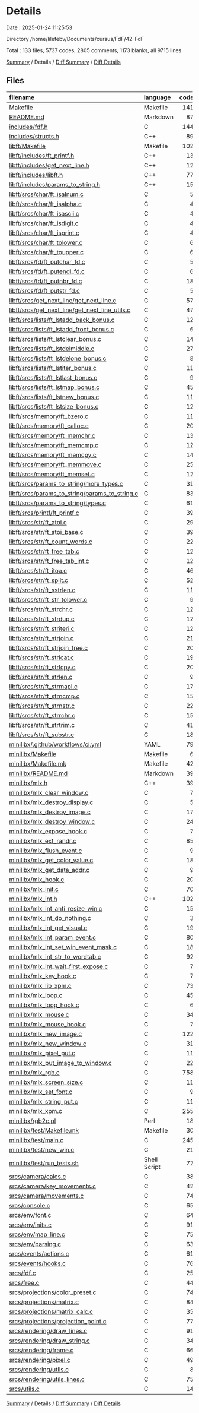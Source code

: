 # Details

Date : 2025-01-24 11:25:53

Directory /home/lilefebv/Documents/cursus/FdF/42-FdF

Total : 133 files,  5737 codes, 2805 comments, 1173 blanks, all 9715 lines

[Summary](results.md) / Details / [Diff Summary](diff.md) / [Diff Details](diff-details.md)

## Files
| filename | language | code | comment | blank | total |
| :--- | :--- | ---: | ---: | ---: | ---: |
| [Makefile](/Makefile) | Makefile | 141 | 22 | 33 | 196 |
| [README.md](/README.md) | Markdown | 87 | 0 | 51 | 138 |
| [includes/fdf.h](/includes/fdf.h) | C | 144 | 503 | 66 | 713 |
| [includes/structs.h](/includes/structs.h) | C++ | 89 | 117 | 10 | 216 |
| [libft/Makefile](/libft/Makefile) | Makefile | 102 | 20 | 22 | 144 |
| [libft/includes/ft\_printf.h](/libft/includes/ft_printf.h) | C++ | 13 | 54 | 5 | 72 |
| [libft/includes/get\_next\_line.h](/libft/includes/get_next_line.h) | C++ | 12 | 22 | 7 | 41 |
| [libft/includes/libft.h](/libft/includes/libft.h) | C++ | 77 | 654 | 57 | 788 |
| [libft/includes/params\_to\_string.h](/libft/includes/params_to_string.h) | C++ | 15 | 48 | 5 | 68 |
| [libft/srcs/char/ft\_isalnum.c](/libft/srcs/char/ft_isalnum.c) | C | 5 | 11 | 2 | 18 |
| [libft/srcs/char/ft\_isalpha.c](/libft/srcs/char/ft_isalpha.c) | C | 4 | 11 | 2 | 17 |
| [libft/srcs/char/ft\_isascii.c](/libft/srcs/char/ft_isascii.c) | C | 4 | 11 | 2 | 17 |
| [libft/srcs/char/ft\_isdigit.c](/libft/srcs/char/ft_isdigit.c) | C | 4 | 11 | 2 | 17 |
| [libft/srcs/char/ft\_isprint.c](/libft/srcs/char/ft_isprint.c) | C | 4 | 11 | 2 | 17 |
| [libft/srcs/char/ft\_tolower.c](/libft/srcs/char/ft_tolower.c) | C | 6 | 11 | 2 | 19 |
| [libft/srcs/char/ft\_toupper.c](/libft/srcs/char/ft_toupper.c) | C | 6 | 11 | 2 | 19 |
| [libft/srcs/fd/ft\_putchar\_fd.c](/libft/srcs/fd/ft_putchar_fd.c) | C | 5 | 11 | 3 | 19 |
| [libft/srcs/fd/ft\_putendl\_fd.c](/libft/srcs/fd/ft_putendl_fd.c) | C | 6 | 11 | 3 | 20 |
| [libft/srcs/fd/ft\_putnbr\_fd.c](/libft/srcs/fd/ft_putnbr_fd.c) | C | 18 | 11 | 3 | 32 |
| [libft/srcs/fd/ft\_putstr\_fd.c](/libft/srcs/fd/ft_putstr_fd.c) | C | 5 | 11 | 3 | 19 |
| [libft/srcs/get\_next\_line/get\_next\_line.c](/libft/srcs/get_next_line/get_next_line.c) | C | 57 | 11 | 8 | 76 |
| [libft/srcs/get\_next\_line/get\_next\_line\_utils.c](/libft/srcs/get_next_line/get_next_line_utils.c) | C | 47 | 11 | 8 | 66 |
| [libft/srcs/lists/ft\_lstadd\_back\_bonus.c](/libft/srcs/lists/ft_lstadd_back_bonus.c) | C | 12 | 11 | 4 | 27 |
| [libft/srcs/lists/ft\_lstadd\_front\_bonus.c](/libft/srcs/lists/ft_lstadd_front_bonus.c) | C | 6 | 11 | 3 | 20 |
| [libft/srcs/lists/ft\_lstclear\_bonus.c](/libft/srcs/lists/ft_lstclear_bonus.c) | C | 14 | 11 | 4 | 29 |
| [libft/srcs/lists/ft\_lstdelmiddle.c](/libft/srcs/lists/ft_lstdelmiddle.c) | C | 27 | 11 | 4 | 42 |
| [libft/srcs/lists/ft\_lstdelone\_bonus.c](/libft/srcs/lists/ft_lstdelone_bonus.c) | C | 8 | 11 | 3 | 22 |
| [libft/srcs/lists/ft\_lstiter\_bonus.c](/libft/srcs/lists/ft_lstiter_bonus.c) | C | 11 | 11 | 3 | 25 |
| [libft/srcs/lists/ft\_lstlast\_bonus.c](/libft/srcs/lists/ft_lstlast_bonus.c) | C | 9 | 11 | 3 | 23 |
| [libft/srcs/lists/ft\_lstmap\_bonus.c](/libft/srcs/lists/ft_lstmap_bonus.c) | C | 45 | 11 | 7 | 63 |
| [libft/srcs/lists/ft\_lstnew\_bonus.c](/libft/srcs/lists/ft_lstnew_bonus.c) | C | 11 | 11 | 4 | 26 |
| [libft/srcs/lists/ft\_lstsize\_bonus.c](/libft/srcs/lists/ft_lstsize_bonus.c) | C | 12 | 11 | 4 | 27 |
| [libft/srcs/memory/ft\_bzero.c](/libft/srcs/memory/ft_bzero.c) | C | 11 | 11 | 4 | 26 |
| [libft/srcs/memory/ft\_calloc.c](/libft/srcs/memory/ft_calloc.c) | C | 20 | 11 | 4 | 35 |
| [libft/srcs/memory/ft\_memchr.c](/libft/srcs/memory/ft_memchr.c) | C | 13 | 11 | 4 | 28 |
| [libft/srcs/memory/ft\_memcmp.c](/libft/srcs/memory/ft_memcmp.c) | C | 12 | 11 | 4 | 27 |
| [libft/srcs/memory/ft\_memcpy.c](/libft/srcs/memory/ft_memcpy.c) | C | 14 | 11 | 4 | 29 |
| [libft/srcs/memory/ft\_memmove.c](/libft/srcs/memory/ft_memmove.c) | C | 25 | 11 | 4 | 40 |
| [libft/srcs/memory/ft\_memset.c](/libft/srcs/memory/ft_memset.c) | C | 12 | 11 | 4 | 27 |
| [libft/srcs/params\_to\_string/more\_types.c](/libft/srcs/params_to_string/more_types.c) | C | 31 | 11 | 6 | 48 |
| [libft/srcs/params\_to\_string/params\_to\_string.c](/libft/srcs/params_to_string/params_to_string.c) | C | 83 | 11 | 10 | 104 |
| [libft/srcs/params\_to\_string/types.c](/libft/srcs/params_to_string/types.c) | C | 61 | 11 | 10 | 82 |
| [libft/srcs/printf/ft\_printf.c](/libft/srcs/printf/ft_printf.c) | C | 39 | 11 | 7 | 57 |
| [libft/srcs/str/ft\_atoi.c](/libft/srcs/str/ft_atoi.c) | C | 29 | 11 | 4 | 44 |
| [libft/srcs/str/ft\_atoi\_base.c](/libft/srcs/str/ft_atoi_base.c) | C | 39 | 11 | 6 | 56 |
| [libft/srcs/str/ft\_count\_words.c](/libft/srcs/str/ft_count_words.c) | C | 22 | 11 | 4 | 37 |
| [libft/srcs/str/ft\_free\_tab.c](/libft/srcs/str/ft_free_tab.c) | C | 12 | 11 | 4 | 27 |
| [libft/srcs/str/ft\_free\_tab\_int.c](/libft/srcs/str/ft_free_tab_int.c) | C | 12 | 11 | 4 | 27 |
| [libft/srcs/str/ft\_itoa.c](/libft/srcs/str/ft_itoa.c) | C | 46 | 11 | 6 | 63 |
| [libft/srcs/str/ft\_split.c](/libft/srcs/str/ft_split.c) | C | 52 | 11 | 8 | 71 |
| [libft/srcs/str/ft\_sstrlen.c](/libft/srcs/str/ft_sstrlen.c) | C | 11 | 11 | 4 | 26 |
| [libft/srcs/str/ft\_str\_tolower.c](/libft/srcs/str/ft_str_tolower.c) | C | 9 | 11 | 4 | 24 |
| [libft/srcs/str/ft\_strchr.c](/libft/srcs/str/ft_strchr.c) | C | 12 | 11 | 2 | 25 |
| [libft/srcs/str/ft\_strdup.c](/libft/srcs/str/ft_strdup.c) | C | 12 | 11 | 4 | 27 |
| [libft/srcs/str/ft\_striteri.c](/libft/srcs/str/ft_striteri.c) | C | 12 | 11 | 4 | 27 |
| [libft/srcs/str/ft\_strjoin.c](/libft/srcs/str/ft_strjoin.c) | C | 21 | 11 | 4 | 36 |
| [libft/srcs/str/ft\_strjoin\_free.c](/libft/srcs/str/ft_strjoin_free.c) | C | 20 | 11 | 4 | 35 |
| [libft/srcs/str/ft\_strlcat.c](/libft/srcs/str/ft_strlcat.c) | C | 19 | 11 | 4 | 34 |
| [libft/srcs/str/ft\_strlcpy.c](/libft/srcs/str/ft_strlcpy.c) | C | 20 | 11 | 4 | 35 |
| [libft/srcs/str/ft\_strlen.c](/libft/srcs/str/ft_strlen.c) | C | 9 | 11 | 4 | 24 |
| [libft/srcs/str/ft\_strmapi.c](/libft/srcs/str/ft_strmapi.c) | C | 17 | 11 | 4 | 32 |
| [libft/srcs/str/ft\_strncmp.c](/libft/srcs/str/ft_strncmp.c) | C | 15 | 11 | 4 | 30 |
| [libft/srcs/str/ft\_strnstr.c](/libft/srcs/str/ft_strnstr.c) | C | 22 | 11 | 4 | 37 |
| [libft/srcs/str/ft\_strrchr.c](/libft/srcs/str/ft_strrchr.c) | C | 15 | 11 | 4 | 30 |
| [libft/srcs/str/ft\_strtrim.c](/libft/srcs/str/ft_strtrim.c) | C | 41 | 11 | 6 | 58 |
| [libft/srcs/str/ft\_substr.c](/libft/srcs/str/ft_substr.c) | C | 18 | 11 | 4 | 33 |
| [minilibx/.github/workflows/ci.yml](/minilibx/.github/workflows/ci.yml) | YAML | 79 | 2 | 8 | 89 |
| [minilibx/Makefile](/minilibx/Makefile) | Makefile | 6 | 10 | 7 | 23 |
| [minilibx/Makefile.mk](/minilibx/Makefile.mk) | Makefile | 42 | 10 | 15 | 67 |
| [minilibx/README.md](/minilibx/README.md) | Markdown | 39 | 0 | 17 | 56 |
| [minilibx/mlx.h](/minilibx/mlx.h) | C++ | 39 | 70 | 31 | 140 |
| [minilibx/mlx\_clear\_window.c](/minilibx/mlx_clear_window.c) | C | 7 | 9 | 6 | 22 |
| [minilibx/mlx\_destroy\_display.c](/minilibx/mlx_destroy_display.c) | C | 5 | 11 | 3 | 19 |
| [minilibx/mlx\_destroy\_image.c](/minilibx/mlx_destroy_image.c) | C | 17 | 10 | 5 | 32 |
| [minilibx/mlx\_destroy\_window.c](/minilibx/mlx_destroy_window.c) | C | 24 | 9 | 6 | 39 |
| [minilibx/mlx\_expose\_hook.c](/minilibx/mlx_expose_hook.c) | C | 7 | 9 | 7 | 23 |
| [minilibx/mlx\_ext\_randr.c](/minilibx/mlx_ext_randr.c) | C | 85 | 2 | 18 | 105 |
| [minilibx/mlx\_flush\_event.c](/minilibx/mlx_flush_event.c) | C | 9 | 9 | 8 | 26 |
| [minilibx/mlx\_get\_color\_value.c](/minilibx/mlx_get_color_value.c) | C | 18 | 9 | 7 | 34 |
| [minilibx/mlx\_get\_data\_addr.c](/minilibx/mlx_get_data_addr.c) | C | 9 | 9 | 6 | 24 |
| [minilibx/mlx\_hook.c](/minilibx/mlx_hook.c) | C | 20 | 9 | 12 | 41 |
| [minilibx/mlx\_init.c](/minilibx/mlx_init.c) | C | 70 | 17 | 13 | 100 |
| [minilibx/mlx\_int.h](/minilibx/mlx_int.h) | C++ | 102 | 13 | 26 | 141 |
| [minilibx/mlx\_int\_anti\_resize\_win.c](/minilibx/mlx_int_anti_resize_win.c) | C | 15 | 9 | 5 | 29 |
| [minilibx/mlx\_int\_do\_nothing.c](/minilibx/mlx_int_do_nothing.c) | C | 3 | 9 | 5 | 17 |
| [minilibx/mlx\_int\_get\_visual.c](/minilibx/mlx_int_get_visual.c) | C | 19 | 12 | 9 | 40 |
| [minilibx/mlx\_int\_param\_event.c](/minilibx/mlx_int_param_event.c) | C | 80 | 9 | 12 | 101 |
| [minilibx/mlx\_int\_set\_win\_event\_mask.c](/minilibx/mlx_int_set_win_event_mask.c) | C | 18 | 9 | 8 | 35 |
| [minilibx/mlx\_int\_str\_to\_wordtab.c](/minilibx/mlx_int_str_to_wordtab.c) | C | 92 | 9 | 13 | 114 |
| [minilibx/mlx\_int\_wait\_first\_expose.c](/minilibx/mlx_int_wait_first_expose.c) | C | 7 | 9 | 8 | 24 |
| [minilibx/mlx\_key\_hook.c](/minilibx/mlx_key_hook.c) | C | 7 | 9 | 7 | 23 |
| [minilibx/mlx\_lib\_xpm.c](/minilibx/mlx_lib_xpm.c) | C | 73 | 9 | 15 | 97 |
| [minilibx/mlx\_loop.c](/minilibx/mlx_loop.c) | C | 45 | 9 | 10 | 64 |
| [minilibx/mlx\_loop\_hook.c](/minilibx/mlx_loop_hook.c) | C | 6 | 9 | 7 | 22 |
| [minilibx/mlx\_mouse.c](/minilibx/mlx_mouse.c) | C | 34 | 7 | 8 | 49 |
| [minilibx/mlx\_mouse\_hook.c](/minilibx/mlx_mouse_hook.c) | C | 7 | 9 | 7 | 23 |
| [minilibx/mlx\_new\_image.c](/minilibx/mlx_new_image.c) | C | 122 | 15 | 23 | 160 |
| [minilibx/mlx\_new\_window.c](/minilibx/mlx_new_window.c) | C | 31 | 25 | 7 | 63 |
| [minilibx/mlx\_pixel\_put.c](/minilibx/mlx_pixel_put.c) | C | 11 | 9 | 7 | 27 |
| [minilibx/mlx\_put\_image\_to\_window.c](/minilibx/mlx_put_image_to_window.c) | C | 22 | 9 | 7 | 38 |
| [minilibx/mlx\_rgb.c](/minilibx/mlx_rgb.c) | C | 758 | 4 | 3 | 765 |
| [minilibx/mlx\_screen\_size.c](/minilibx/mlx_screen_size.c) | C | 11 | 0 | 3 | 14 |
| [minilibx/mlx\_set\_font.c](/minilibx/mlx_set_font.c) | C | 9 | 17 | 5 | 31 |
| [minilibx/mlx\_string\_put.c](/minilibx/mlx_string_put.c) | C | 11 | 9 | 7 | 27 |
| [minilibx/mlx\_xpm.c](/minilibx/mlx_xpm.c) | C | 255 | 47 | 44 | 346 |
| [minilibx/rgb2c.pl](/minilibx/rgb2c.pl) | Perl | 18 | 13 | 8 | 39 |
| [minilibx/test/Makefile.mk](/minilibx/test/Makefile.mk) | Makefile | 30 | 3 | 13 | 46 |
| [minilibx/test/main.c](/minilibx/test/main.c) | C | 245 | 0 | 43 | 288 |
| [minilibx/test/new\_win.c](/minilibx/test/new_win.c) | C | 21 | 0 | 11 | 32 |
| [minilibx/test/run\_tests.sh](/minilibx/test/run_tests.sh) | Shell Script | 72 | 8 | 15 | 95 |
| [srcs/camera/calcs.c](/srcs/camera/calcs.c) | C | 38 | 11 | 7 | 56 |
| [srcs/camera/key\_movements.c](/srcs/camera/key_movements.c) | C | 42 | 11 | 5 | 58 |
| [srcs/camera/movements.c](/srcs/camera/movements.c) | C | 74 | 11 | 9 | 94 |
| [srcs/console.c](/srcs/console.c) | C | 65 | 11 | 6 | 82 |
| [srcs/env/font.c](/srcs/env/font.c) | C | 64 | 11 | 8 | 83 |
| [srcs/env/inits.c](/srcs/env/inits.c) | C | 91 | 11 | 8 | 110 |
| [srcs/env/map\_line.c](/srcs/env/map_line.c) | C | 75 | 11 | 8 | 94 |
| [srcs/env/parsing.c](/srcs/env/parsing.c) | C | 63 | 11 | 8 | 82 |
| [srcs/events/actions.c](/srcs/events/actions.c) | C | 61 | 11 | 7 | 79 |
| [srcs/events/hooks.c](/srcs/events/hooks.c) | C | 76 | 11 | 7 | 94 |
| [srcs/fdf.c](/srcs/fdf.c) | C | 25 | 11 | 5 | 41 |
| [srcs/free.c](/srcs/free.c) | C | 44 | 11 | 7 | 62 |
| [srcs/projections/color\_preset.c](/srcs/projections/color_preset.c) | C | 74 | 11 | 7 | 92 |
| [srcs/projections/matrix.c](/srcs/projections/matrix.c) | C | 84 | 11 | 8 | 103 |
| [srcs/projections/matrix\_calc.c](/srcs/projections/matrix_calc.c) | C | 35 | 11 | 7 | 53 |
| [srcs/projections/projection\_point.c](/srcs/projections/projection_point.c) | C | 77 | 11 | 10 | 98 |
| [srcs/rendering/draw\_lines.c](/srcs/rendering/draw_lines.c) | C | 91 | 11 | 12 | 114 |
| [srcs/rendering/draw\_string.c](/srcs/rendering/draw_string.c) | C | 34 | 11 | 6 | 51 |
| [srcs/rendering/frame.c](/srcs/rendering/frame.c) | C | 66 | 11 | 9 | 86 |
| [srcs/rendering/pixel.c](/srcs/rendering/pixel.c) | C | 49 | 11 | 8 | 68 |
| [srcs/rendering/utils.c](/srcs/rendering/utils.c) | C | 8 | 11 | 3 | 22 |
| [srcs/rendering/utils\_lines.c](/srcs/rendering/utils_lines.c) | C | 75 | 11 | 11 | 97 |
| [srcs/utils.c](/srcs/utils.c) | C | 14 | 11 | 4 | 29 |

[Summary](results.md) / Details / [Diff Summary](diff.md) / [Diff Details](diff-details.md)